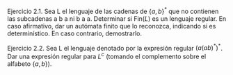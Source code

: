 Ejercicio 2.1. Sea L el lenguaje de las cadenas de $\{a, b\}^*$ que no contienen las subcadenas a b a ni b a a. Determinar si $\mathrm{Fin}(L)$ es un lenguaje regular. En caso afirmativo, dar un autómata finito que lo reconozca, indicando si es determinístico. En caso contrario, demostrarlo.

Ejercicio 2.2. Sea L el lenguaje denotado por la expresión regular $(a(ab)^*)^*$. Dar una expresión regular para $L^c$ (tomando el complemento sobre el alfabeto $\{a, b\}$).